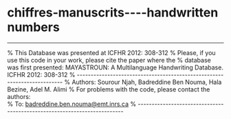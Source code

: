 # chiffres-manuscrits----handwritten numbers
--------------------------------------------------------------
% This Database was presented at ICFHR 2012: 308-312
% Please, if you use this code in your work, please cite the paper where the
% database was first presented:
MAYASTROUN: A Multilanguage Handwriting Database. ICFHR 2012: 308-312
% -------------------------------------------------------------------------
% Authors:  Sourour Njah, Badreddine Ben Nouma, Hala Bezine, Adel M. Alimi
% For problems with the code, please contact the authors:   
% To:  badreddine.ben.nouma@emt.inrs.ca 
% -------------------------------------------------------------------------
